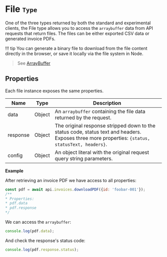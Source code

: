 # File <small>`Type`</small>

One of the three types returned by both the standard and experimental clients, the File type allows you to access the `arraybuffer` data from API requests that return files. The files can be either exported CSV data or generated invoice PDFs.

!!! tip 
    You can generate a binary file to download from the file content directly in the browser, or save it locally via the file system in Node.

> See [ArrayBuffer][goto-mdn]

## Properties
Each file instance exposes the same properties.

| Name | Type | Description |
| ---- | ---- | ----------- |
| data | Object | An `arraybuffer` containing the file data returned by the request. |
| response | Object | The original response stripped down to the status code, status text and headers. Exposes three more properties: `{status, statusText, headers}`. |
| config | Object | An object literal with the original request query string parameters. |

**Example**

After retrieving an invoice PDF we have access to all properties:
```js
const pdf = await api.invoices.downloadPDF({id: 'foobar-001'});
/**
* Properties:
* pdf.data
* pdf.response
*/
```

We can access the `arraybuffer`:
```js
console.log(pdf.data);
```

And check the response's status code:
```js
console.log(pdf.response.status);
```


[goto-mdn]: https://developer.mozilla.org/en-US/docs/Web/JavaScript/Reference/Global_Objects/ArrayBuffer
